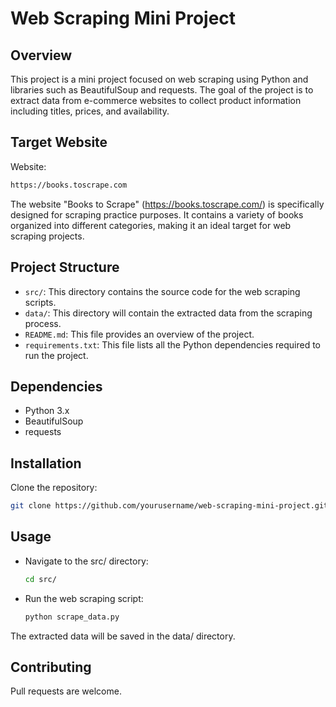 # Web Scraping Mini Project

## Overview
This project is a mini project focused on web scraping using Python and libraries such as BeautifulSoup and requests. The goal of the project is to extract data from e-commerce websites to collect product information including titles, prices, and availability.

## Target Website
Website:
   ```bash
   https://books.toscrape.com
   ```

The website "Books to Scrape" (https://books.toscrape.com/) is specifically designed for scraping practice purposes. It contains a variety of books organized into different categories, making it an ideal target for web scraping projects.

## Project Structure
- `src/`: This directory contains the source code for the web scraping scripts.
- `data/`: This directory will contain the extracted data from the scraping process.
- `README.md`: This file provides an overview of the project.
- `requirements.txt`: This file lists all the Python dependencies required to run the project.

## Dependencies
- Python 3.x
- BeautifulSoup
- requests

## Installation
Clone the repository:
   ```bash
   git clone https://github.com/yourusername/web-scraping-mini-project.git
   ```

## Usage
- Navigate to the src/ directory:
   ```bash
   cd src/
   ```
- Run the web scraping script:
   ```bash
   python scrape_data.py
   ```
The extracted data will be saved in the data/ directory.

## Contributing

Pull requests are welcome.